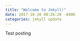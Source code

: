 ```yaml
---
title: "Welcome to Jekyll!"
date: 2017-10-20 08:26:28 -0400
categories: jekyll update
---
```

Test posting 
